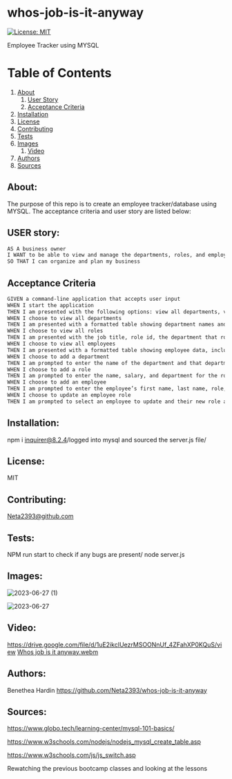 # whos-job-is-it-anyway
[![License: MIT](https://img.shields.io/badge/License-MIT-yellow.svg)](https://opensource.org/licenses/MIT)

Employee Tracker using MYSQL

# Table of Contents
1. [About](#about)
   1. [User Story](#user-story)
   2. [Acceptance Criteria](#acceptance-criteria)
2. [Installation](#installation)
3. [License](#license)
4. [Contributing](#contributing)
5. [Tests](#tests)
6. [Images](#images)
     1. [Video](#video)
7. [Authors](#authors)
8. [Sources](#sources)




## About:
The purpose of this repo is to create an employee tracker/database using MYSQL. The acceptance criteria and user story are listed below:

## USER story:
```md
AS A business owner
I WANT to be able to view and manage the departments, roles, and employees in my company
SO THAT I can organize and plan my business
```
## Acceptance Criteria

```md
GIVEN a command-line application that accepts user input
WHEN I start the application
THEN I am presented with the following options: view all departments, view all roles, view all employees, add a department, add a role, add an employee, and update an employee role
WHEN I choose to view all departments
THEN I am presented with a formatted table showing department names and department ids
WHEN I choose to view all roles
THEN I am presented with the job title, role id, the department that role belongs to, and the salary for that role
WHEN I choose to view all employees
THEN I am presented with a formatted table showing employee data, including employee ids, first names, last names, job titles, departments, salaries, and managers that the employees report to
WHEN I choose to add a department
THEN I am prompted to enter the name of the department and that department is added to the database
WHEN I choose to add a role
THEN I am prompted to enter the name, salary, and department for the role and that role is added to the database
WHEN I choose to add an employee
THEN I am prompted to enter the employee’s first name, last name, role, and manager, and that employee is added to the database
WHEN I choose to update an employee role
THEN I am prompted to select an employee to update and their new role and this information is updated in the database 
```
## Installation:
npm i inquirer@8.2.4/logged into mysql and sourced the server.js file/

## License:
MIT

## Contributing:
Neta2393@github.com

## Tests:
NPM run start to check if any bugs are present/ node server.js


## Images:

![2023-06-27 (1)](https://github.com/Neta2393/whos-job-is-it-anyway/assets/128006949/21749412-8d0b-4584-bbdf-62e40bf3bc3b)

![2023-06-27](https://github.com/Neta2393/whos-job-is-it-anyway/assets/128006949/4d24bf3a-8ffc-4414-9b92-90257f6fb997)

## Video:
https://drive.google.com/file/d/1uE2ikcIUezrMSOONnUf_4ZFahXP0KQuS/view
[Whos job is it anyway.webm](https://github.com/Neta2393/whos-job-is-it-anyway/assets/128006949/4f0a2166-76c7-4729-a926-28e4095a91ad)




## Authors:
Benethea Hardin 
https://github.com/Neta2393/whos-job-is-it-anyway

## Sources:
https://www.globo.tech/learning-center/mysql-101-basics/ 

https://www.w3schools.com/nodejs/nodejs_mysql_create_table.asp

https://www.w3schools.com/js/js_switch.asp




Rewatching the previous bootcamp classes and looking at the lessons
